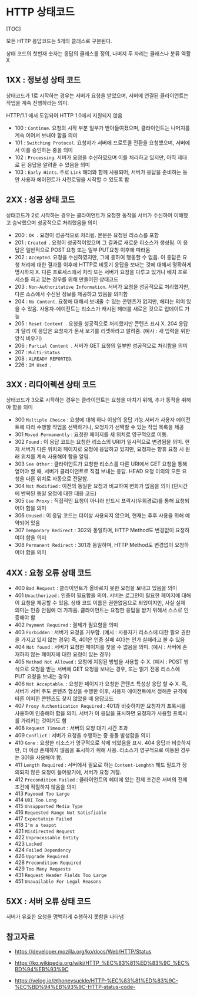 # HTTP 상태코드

[TOC]

모든 HTTP 응답코드는 5개의 클래스로 구분된다. 

상태 코드의 첫번재 숫자는 응답의 클래스를 정의, 나머지 두 자리는 클래스나 분류 역활 X



## 1XX : 정보성 상태 코드

상태코드가 1로 시작하는 경우는 서버가 요청을 받았으며, 서버에 연결된 클라이언트는 작업을 계속 진행하라는 의미.

 HTTP/1.1 에서 도입되어 HTTP 1.0에서 지원되지 않음

- 100 : `Continue`. 요청의 시작 부분 일부가 받아들여졌으며, 클라이언트는 나머지를 계속 이어서 보내야 함을 의미
- 101 : `Switching Protocol`.  요청자가 서버에 프로토콜 전환을 요청했으며, 서버에서 이를 승인하는 중을 의미
- 102 : `Processing`. 서버가 요청을 수신하였으며 이를 처리하고 있지만, 아직 제대로 된 응답을 알려줄 수 았음을 의미
- 103 : `Early Hints`. 주로 `Link`  헤더와 함께 사용되어, 서버가 응답을 준비하는 동안 사용자 에이전트가 사전로딩을 시작할 수 있도록 함



## 2XX : 성공 상태 코드

상태코드가 2로 시작하는 경우는 클라이언트가 요청한 동작을 서버가 수신하여 이해했고 승낙했으며 성공적으로 처리했음을 의미

- 200 : `OK `. 요청이 성공적으로 처리됨. 본문은 요청된 리소스를 포함
- 201 : `Created `. 요청이 성공적이었으며 그 결과로 새로운 리소스가 생성됨. 이 응답은 일반적으로 POST 요청 또는 일부 PUT요청 이후에 따라옴
- 202 : `Accepted`. 요청을 수신하였지만, 그에 응하여 행동할 수 없음. 
  이 응답은 요청 처리에 대한 결과를 이후에 HTTP로 비동기 응답을 보내는 것에 대해서 명확하게 명시하지 X.
  다른 프로세스에서 처리 또는 서버가 요청을 다루고 있거나 배치 프로세스를 하고 있는 경우를 위해 만들어진 상태코드
- 203 : `Non-Authoritative Information`. 서버가 요청을 성공적으로 처리했지만, 다른 소스에서 수신된 정보를 제공하고 있음을 의미함
- 204 : `No Content`. 요청에 대해서 보내줄 수 있는 콘텐츠가 없지만, 헤더는 의미 있을 수 있음. 사용자-에이전트는 리소스가 캐시된 헤더를 새로운 것으로 업데이트 가능
- 205 : `Reset Content `. 요청을 성공적으로 처리했지만 콘텐츠 표시 X. 204 응답과 달리 이 응답은 요청자가 문서 보기를 리셋하라고 알려줌. (예시 : 새 입력을 위한 양식 비우기)
- 206 : `Partial Content `. 서버가 GET 요청의 일부만 성공적으로 처리함을 의미
- 207 : `Multi-Status `. 
- 208 : `ALREADY REPORTED`.
- 226 : `IM Used `.



## 3XX : 리다이렉션 상태 코드

상태코드가 3으로 시작하는 경우는 클라이언트는 요청을 마치기 위해, 추가 동적을 취해야 함을 의미

- 300 `Multiple Choice` : 요청에 대해 하나 이상의 응답 가능.서버가 사용자 에이전트에 따라 수행할 작업을 선택하거나, 요청자가 선택할 수 있는 작업 목록을 제공
- 301 `Moved Permanently` : 요청한 페이지를 새 위치로 영구적으로 이동. 
- 302 `Found` : 이 응답 코드는 요청한 리소스의 URI가 일시적으로 변경됨을 의미. 현재 서버가 다른 위치의 페이지로 요청에 응답하고 있지만, 요청자는 향휴 요청 시 원래 위치를 계속 사용해야 함을 알림.
- 303 `See Other` : 클라이언트가 요청한 리소스를 다른 URI에서 GET 요청을 통해 얻어야 할 때, 서버가 클라이언트로 직접 보내는 응답. HEAD 요청 이외의 모든 요청을 다른 위치로 자동으로 전달함.
- 304 `Not Modified` : 이전의 동일한 요청과 비교하여 변화가 없음을 의미 (단시간에 반복된 동일 요청에 대한 대응 코드)
- 305 `Use Proxy` : 직접적인 요청이 아니라 반드시 프락시(우회경로)를 통해 요청되어야 함을 의미
- 306 `Unused` : 이 응답 코드는 더이상 사용되지 않으며, 현재는 추후 사용을 위해 예약되어 있음
- 307 `Temporary Redirect` : 302와 동일하며, HTTP Method도 변경없이 요청하여야 함을 의미
- 308 `Permanent Redirect` : 301과 동일하며, HTTP Method도 변경없이 요청하여야 함을 의미



## 4XX : 요청 오류 상태 코드

- 400 `Bad Request` : 클라이언트가 올바르지 못한 요청을 보내고 있음을 의미
- 401 `Unauthorized` : 인증이 필요함을 의미. 서버는 로그인이 필요한 페이지에 대해 이 요청을 제공할 수 있음. 상태 코드 이름은 권한없음으로 되었이지만, 사실 실제 의미는 인증 안됨에 더 가까움. 클라이언트는 요청한 응답을 받기 위해서 스스로 인증해야 함
- 402 `Payment Required`  : 결제가 필요함을 의미
- 403 `Forbidden` : 서버가 요청을 거부함. (예시 : 사용자가 리소스에 대한 필요 권한을 가지고 있지 않는 경우)
  즉, 401은 인증 실패 403는 인가 실패라고 볼 수 있음
- 404 `Not found` : 서버가 요청한 페이지를 찾을 수 없음을 의미. (예시 : 서버에 존재하지 않는 페이지에 대한 요청이 있는 경우)
- 405 `Method Not Allowed`  : 요청에 지정된 방법을 사용할 수 X. (예시 : POST 방식으로 요청을 받는 서버에 GET 요청을 보내는 경우, 또는 읽기 전용 리소스에 PUT 요청을 보내는 경우)
- 406 `Not Acceptable`.  : 요청한 페이지가 요청한 콘텐츠 특성상 응답 할 수 X. 
  즉, 서버가 서버 주도 콘텐츠 협상을 수행한 이후, 사용자 에이전트에서 정해준 규격에 따른 어떠한 콘텐츠도 찾지 않았을 때 응답코드
- 407 `Proxy Authentication Required`  : 401과 비슷하지만 요청자가 프록시를 사용하여 인증해야 함을 의미. 서버가 이 응답을 표시하면 요청자가 사용할 프록시를 가리키는 것이기도 함
- 408 `Request Timeout`  : 서버의 요청 대기 시간 초과
- 409 `Conflict`  : 서버가 요청을 수행하는 중 충돌 발생함을 의미
- 410 `Gone` : 요청한 리소스가 영구적으로 삭제 되었음을 표시. 404 응답과 비슷하지만, 더 이상 존재하지 않음을 표시하기 위해 사용. 리소스가 영구적으로 이동된 경우는 301을 사용해야 함.
- 411 `Length Required`  : 서버에서 필요로 하는 `Content-Lenghth` 헤드 필드가 정의되지 않은 요청이 들어왔기에, 서버가 요청 거절.
- 412 `Precondition Failed`  : 클라이언트의 헤더에 있는 전제 조건은 서버의 전제조건에 적절하지 않음을 의미
- 413 `Payooad Too Large` 
- 414 `URI Too Long` 
- 415 `Unsupported Media Type`  
- 416 `Requested Range Not Satisfiable`
- 417 `Expectatoin Failed`
- 418 `I'm a teapot`
- 421 `Misdirected Request`
- 422 `Unprocessable Entity`
- 423 `Locked`
- 424 `Failed Dependency`
- 426 `Upgrade Required`
- 428 `Precondition Required`
- 429 `Too Many Requests`
- 431 `Request Header Fields Too Large`
- 451 `Unavailable For Legal Reasons`



## 5XX : 서버 오류 상태 코드

서버가 유효한 요청을 명백하게 수행하지 못함을 나타냄 



## 참고자료

- https://developer.mozilla.org/ko/docs/Web/HTTP/Status
- https://ko.wikipedia.org/wiki/HTTP_%EC%83%81%ED%83%9C_%EC%BD%94%EB%93%9C

- https://velog.io/@honeysuckle/HTTP-%EC%83%81%ED%83%9C-%EC%BD%94%EB%93%9C-HTTP-status-code-